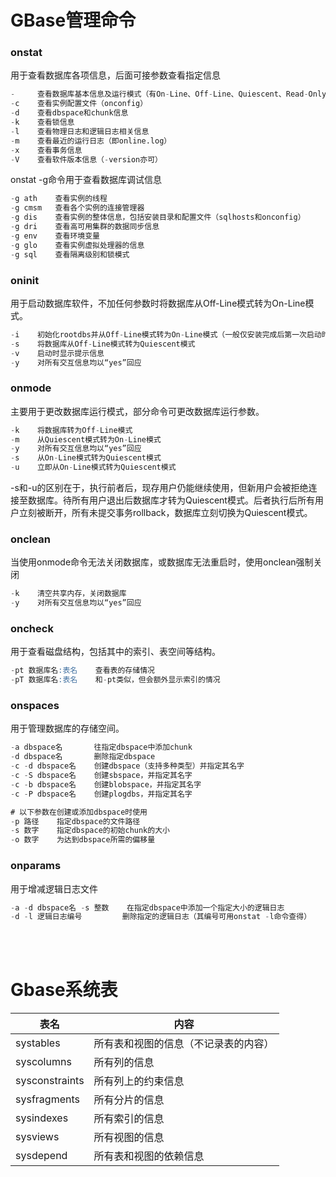 # GBase管理命令
### onstat
用于查看数据库各项信息，后面可接参数查看指定信息
```sql
-     查看数据库基本信息及运行模式（有On-Line、Off-Line、Quiescent、Read-Only、Recovery等模式）
-c    查看实例配置文件（onconfig）
-d    查看dbspace和chunk信息
-k    查看锁信息
-l    查看物理日志和逻辑日志相关信息
-m    查看最近的运行日志（即online.log）
-x    查看事务信息
-V    查看软件版本信息（-version亦可）
```

onstat -g命令用于查看数据库调试信息
```sql
-g ath    查看实例的线程
-g cmsm   查看各个实例的连接管理器
-g dis    查看实例的整体信息，包括安装目录和配置文件（sqlhosts和onconfig）
-g dri    查看高可用集群的数据同步信息
-g env    查看环境变量
-g glo    查看实例虚拟处理器的信息
-g sql    查看隔离级别和锁模式
```
### oninit
用于启动数据库软件，不加任何参数时将数据库从Off-Line模式转为On-Line模式。
```sql
-i    初始化rootdbs并从Off-Line模式转为On-Line模式（一般仅安装完成后第一次启动时使用该命令）
-s    将数据库从Off-Line模式转为Quiescent模式
-v    启动时显示提示信息 
-y    对所有交互信息均以“yes”回应
```
### onmode
主要用于更改数据库运行模式，部分命令可更改数据库运行参数。
```sql
-k    将数据库转为Off-Line模式
-m    从Quiescent模式转为On-Line模式
-y    对所有交互信息均以“yes”回应
-s    从On-Line模式转为Quiescent模式
-u    立即从On-Line模式转为Quiescent模式
```
-s和-u的区别在于，执行前者后，现存用户仍能继续使用，但新用户会被拒绝连接至数据库。待所有用户退出后数据库才转为Quiescent模式。后者执行后所有用户立刻被断开，所有未提交事务rollback，数据库立刻切换为Quiescent模式。
### onclean
当使用onmode命令无法关闭数据库，或数据库无法重启时，使用onclean强制关闭
```sql
-k    清空共享内存，关闭数据库
-y    对所有交互信息均以“yes”回应
```
### oncheck
用于查看磁盘结构，包括其中的索引、表空间等结构。
```sql
-pt 数据库名:表名    查看表的存储情况
-pT 数据库名:表名    和-pt类似，但会额外显示索引的情况
```
### onspaces
用于管理数据库的存储空间。
```sql
-a dbspace名       往指定dbspace中添加chunk
-d dbspace名       删除指定dbspace
-c -d dbspace名    创建dbspace（支持多种类型）并指定其名字
-c -S dbspace名    创建sbspace，并指定其名字
-c -b dbspace名    创建blobspace，并指定其名字
-c -P dbspace名    创建plogdbs，并指定其名字

# 以下参数在创建或添加dbspace时使用
-p 路径    指定dbspace的文件路径
-s 数字    指定dbspace的初始chunk的大小
-o 数字    为达到dbspace所需的偏移量
```

### onparams 
用于增减逻辑日志文件
```sql
-a -d dbspace名 -s 整数    在指定dbspace中添加一个指定大小的逻辑日志
-d -l 逻辑日志编号         删除指定的逻辑日志（其编号可用onstat -l命令查得）

```
<br/><br/>


# Gbase系统表
| 表名 | 内容 |
| ---  | --- |
| systables | 所有表和视图的信息（不记录表的内容） |
| syscolumns | 所有列的信息 |
| sysconstraints | 所有列上的约束信息 |
| sysfragments | 所有分片的信息 |
| sysindexes | 所有索引的信息 |
| sysviews | 所有视图的信息 |
| sysdepend | 所有表和视图的依赖信息 |
